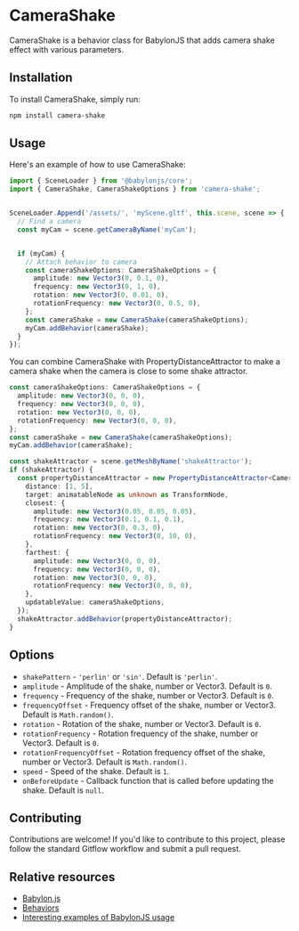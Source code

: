 # CameraShake

CameraShake is a behavior class for BabylonJS that adds camera shake effect with
various parameters.

## Installation

To install CameraShake, simply run:

```bash
npm install camera-shake
```

## Usage

Here's an example of how to use CameraShake:

```ts
import { SceneLoader } from '@babylonjs/core';
import { CameraShake, CameraShakeOptions } from 'camera-shake';


SceneLoader.Append('/assets/', 'myScene.gltf', this.scene, scene => {
  // Find a camera
  const myCam = scene.getCameraByName('myCam');


  if (myCam) {
    // Attach behavior to camera
    const cameraShakeOptions: CameraShakeOptions = {
      amplitude: new Vector3(0, 0.1, 0),
      frequency: new Vector3(0, 1, 0),
      rotation: new Vector3(0, 0.01, 0),
      rotationFrequency: new Vector3(0, 0.5, 0),
    };
    const cameraShake = new CameraShake(cameraShakeOptions);
    myCam.addBehavior(cameraShake);
  }
});
```

You can combine CameraShake with PropertyDistanceAttractor to make a camera shake when the camera is close to some shake attractor.

```ts
const cameraShakeOptions: CameraShakeOptions = {
  amplitude: new Vector3(0, 0, 0),
  frequency: new Vector3(0, 0, 0),
  rotation: new Vector3(0, 0, 0),
  rotationFrequency: new Vector3(0, 0, 0),
};
const cameraShake = new CameraShake(cameraShakeOptions);
myCam.addBehavior(cameraShake);

const shakeAttractor = scene.getMeshByName('shakeAttractor');
if (shakeAttractor) {
  const propertyDistanceAttractor = new PropertyDistanceAttractor<CameraShakeOptions>({
    distance: [1, 5],
    target: animatableNode as unknown as TransformNode,
    closest: {
      amplitude: new Vector3(0.05, 0.05, 0.05),
      frequency: new Vector3(0.1, 0.1, 0.1),
      rotation: new Vector3(0, 0.3, 0),
      rotationFrequency: new Vector3(0, 10, 0),
    },
    farthest: {
      amplitude: new Vector3(0, 0, 0),
      frequency: new Vector3(0, 0, 0),
      rotation: new Vector3(0, 0, 0),
      rotationFrequency: new Vector3(0, 0, 0),
    },
    updatableValue: cameraShakeOptions,
  });
  shakeAttractor.addBehavior(propertyDistanceAttractor);
}
```

## Options

- `shakePattern` - `'perlin'` or `'sin'`. Default is `'perlin'`.
- `amplitude` - Amplitude of the shake, number or Vector3. Default is `0`.
- `frequency` - Frequency of the shake, number or Vector3. Default is `0`.
- `frequencyOffset` - Frequency offset of the shake, number or Vector3. Default is `Math.random()`.
- `rotation` - Rotation of the shake, number or Vector3. Default is `0`.
- `rotationFrequency` - Rotation frequency of the shake, number or Vector3. Default is `0`.
- `rotationFrequencyOffset` - Rotation frequency offset of the shake, number or Vector3. Default is `Math.random()`.
- `speed` - Speed of the shake. Default is `1`.
- `onBeforeUpdate` - Callback function that is called before updating the shake. Default is `null`.

## Contributing

Contributions are welcome! If you'd like to contribute to this project, please
follow the standard Gitflow workflow and submit a pull request.

## Relative resources

- [Babylon.js](https://www.babylonjs.com/)
- [Behaviors](https://doc.babylonjs.com/features/featuresDeepDive/behaviors)
- [Interesting examples of BabylonJS usage](https://yuka.babylonpress.org/examples/)
